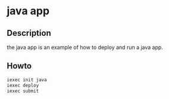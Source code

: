 # java app
## Description
the java app is an example of how to deploy and run a java app.

## Howto
```bash
iexec init java
iexec deploy
iexec submit
```
